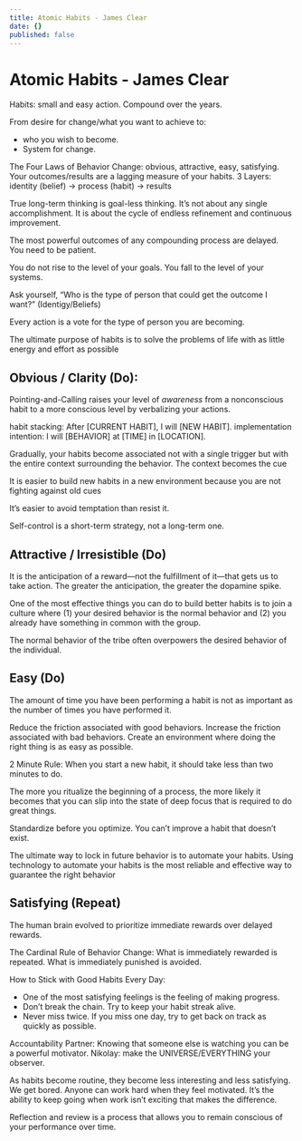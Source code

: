 ```yaml
---
title: Atomic Habits - James Clear
date: {}
published: false
---
```


# Atomic Habits - James Clear

Habits: small and easy action. Compound over the years.

From desire for change/what you want to achieve to:
- who you wish to become.
- System for change.

The Four Laws of Behavior Change: obvious, attractive, easy, satisfying.
Your outcomes/results are a lagging measure of your habits.
3 Layers: identity (belief) -> process (habit) -> results

True long-term thinking is goal-less thinking. It’s not about any single accomplishment. It is about the cycle of endless refinement and continuous improvement.

The most powerful outcomes of any compounding process are delayed. You need to be patient.

You do not rise to the level of your goals. You fall to the level of your systems.

Ask yourself, “Who is the type of person that could get the outcome I want?” (Identigy/Beliefs)

Every action is a vote for the type of person you are becoming.

The ultimate purpose of habits is to solve the problems of life with as little energy and effort as possible

## Obvious / Clarity (Do):
Pointing-and-Calling raises your level of *awareness* from a nonconscious habit to a more conscious level by verbalizing your actions.

habit stacking: After [CURRENT HABIT], I will [NEW HABIT].
implementation intention: I will [BEHAVIOR] at [TIME] in [LOCATION].

Gradually, your habits become associated not with a single trigger but with the entire context surrounding the behavior. The context becomes the cue

It is easier to build new habits in a new environment because you are not fighting against old cues

It’s easier to avoid temptation than resist it.

Self-control is a short-term strategy, not a long-term one.

## Attractive / Irresistible (Do)

It is the anticipation of a reward—not the fulfillment of it—that gets us to take action. The greater the anticipation, the greater the dopamine spike.

One of the most effective things you can do to build better habits is to join a culture where (1) your desired behavior is the normal behavior and (2) you already have something in common with the group.

The normal behavior of the tribe often overpowers the desired behavior of the individual.

## Easy (Do)

The amount of time you have been performing a habit is not as important as the number of times you have performed it.

Reduce the friction associated with good behaviors. Increase the friction associated with bad behaviors.
Create an environment where doing the right thing is as easy as possible.

2 Minute Rule: When you start a new habit, it should take less than two minutes to do.

The more you ritualize the beginning of a process, the more likely it becomes that you can slip into the state of deep focus that is required to do great things.

Standardize before you optimize. You can’t improve a habit that doesn’t exist.

The ultimate way to lock in future behavior is to automate your habits.
Using technology to automate your habits is the most reliable and effective way to guarantee the right behavior

## Satisfying (Repeat)

The human brain evolved to prioritize immediate rewards over delayed rewards.

The Cardinal Rule of Behavior Change: What is immediately rewarded is repeated. What is immediately punished is avoided.

How to Stick with Good Habits Every Day:
- One of the most satisfying feelings is the feeling of making progress.
- Don’t break the chain. Try to keep your habit streak alive.
- Never miss twice. If you miss one day, try to get back on track as quickly as possible.

Accountability Partner: Knowing that someone else is watching you can be a powerful motivator. Nikolay: make the UNIVERSE/EVERYTHING your observer.

As habits become routine, they become less interesting and less satisfying. We get bored. Anyone can work hard when they feel motivated. It’s the ability to keep going when work isn’t exciting that makes the difference.

Reflection and review is a process that allows you to remain conscious of your performance over time.

